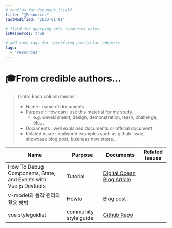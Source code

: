 ```yaml
---
# configs for document itself.
title: "🚚Resources"
lastModified: "2023-01-01"

# field for querying only resources notes.
isResources: true

# add some tags for specifying particular subjects.
tags:
  - "resources"
---
```

# 🎓From credible authors...
> [!info] Each column means
> - Name : name of documents
> - Purpose : How can I use this material for my study.
> 	- e.g. development, design, demonstration, learn, challenge, etc...
> - Documents : well explained documents or official document.
> - Related issue : realworld examples such as github issue, showcase blog post, business newletters...

| Name                                                            | Purpose               | Documents                                                                                                                                    | Related issues |
| --------------------------------------------------------------- | --------------------- | -------------------------------------------------------------------------------------------------------------------------------------------- | -------------- |
| How To Debug Components, State, and Events with Vue.js Devtools | Tutorial              | [Digital Ocean Blog Article](https://www.digitalocean.com/community/tutorials/how-to-debug-components-state-and-events-with-vue-js-devtools) |                |
| v-model의 동작 원리와 활용 방법                                 | Howto                 | [Blog post](https://joshua1988.github.io/web-development/vuejs/v-model-usage/)                                                               |                |
| vue styleguidist                                                 | community style guide | [Github Repo](https://github.com/vue-styleguidist/vue-styleguidist)                                                                                                                                             |                |
